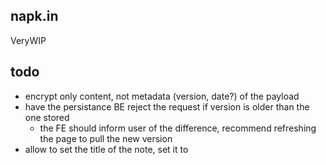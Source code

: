 ## napk.in

VeryWIP

## todo

- encrypt only content, not metadata (version, date?) of the payload
- have the persistance BE reject the request if version is older than the one stored
  - the FE should inform user of the difference, recommend refreshing the page to pull the new version
- allow to set the title of the note, set it to <title>, store in Store
  - can use this to support "multiple notes" without actually trying, just create a new one, add it to bookmarks, sorted
- do not save unmodified notes
